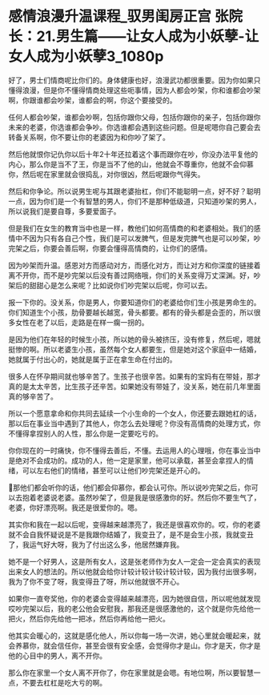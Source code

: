 # 感情浪漫升温课程_驭男闺房正宫 张院长：21.男生篇——让女人成为小妖孽-让女人成为小妖孽3_1080p

好了，男士们情商呢比你们的。身体健康也好，浪漫武功都很重要。因为你如果只懂得浪漫，但是你不懂得情商处理这些呃事情，因为人都会吵架，你和谁都会吵架啊，你跟谁都会吵架，谁都会的啊，你这个要接受的。

任何人都会吵架，谁都会吵啊，包括你跟你父母，包括你跟你的亲子，包括你跟你未来的老婆，你选谁都会争吵。你选谁都会遇到这些问题。但是呢嗯你自己要会去转备关系啊，你不要让你的老婆因为和你吵了架了。

然后他就恨你记仇你以后十年2十年还拉着这个事而跟你在吵，你没办法平复他的内心，那么你是当不了王，你是当不了他的山，他就会不尊重你，他就不会仰慕你，然后呢在家里就会很捣乱，对你很凶，然后呢跟你气得失。

然后和你争论。所以说男生呢与其跟老婆抬杠，你们不能聪明一点，好不好？聪明一点，因为你们是一个有智慧的男人，你们不是那种低级道，只知道吵架的男人，所以说我们是要自尊，多要爱面子。

但是我们在女生的教育当中也是一样，教他们如何高情商的和老婆相处。我们的感情中不因为只有各自己个性，我们是可以发脾气，但是发完脾气也是可以吵架，吵完架之后，你要会善后啊，你要会懂得高情商的，让你们的感情。

因为吵架而升温。感恩对方而感动对方，而感化对方，而让对方和你深度的链接着离不开你，而不是吵完架以后没有善过网络哦，你们的关系变得万丈深渊。好，吵架后的甜甜心是怎么来呢？比如说你们吵完架以后呢，你可以去。

报一下你的。没关系，你是男人，你要知道你们的老婆给你们生小孩是男命生的。你们知道生个小孩，肋骨要越长越宽，骨头都要。都有的骨头都是会歪的，所以很多女性在老了以后，走路是在样一瘸一拐的。

是因为他们在年轻的时候生小孩，所以她的骨头被挤压，没有修复，然后呢，嗯就挺惨的啊。所以老婆生小孩，虽然每个女人都要生，但是她对这个家庭中一结婚，她就属于付出心的，她就是属于正在拿生命在付出的。

很多人在怀孕期间就也够辛苦了。生孩子也很辛苦。如果有的宝妈有在带娃，那才真的是太太辛苦，比生孩子还辛苦。如果她没有带娃了，没关系，她在前几年里面真的够辛苦了。

所以一个愿意拿命和你共同去延续一个小生命的一个女人，你还要去跟她杠的话，那以后在事业当中遇到了其他人，你怎么去处理呢？你没有高情商的处理方式，你不懂得拿捏别人的人性，那么你是一定要吃亏的。

你你现在的一时痛快，你不懂得去善后，不懂。去运用人的心理哦，你在事业当中是绝对不会成功的。成功的人，他一定是家里，他可以承载，甚至会拿捏人的情绪，可以左右他们的情绪，甚至可以让他们吵完架还是开心的。

🎼那他们都会听你的话，他们都会仰慕你，都会认可你。所以说吵完架之后，你可以去抱着老婆说老婆。虽然吵架了，但是我是很感激你的好。然后你不要生气了，老婆，你好漂亮啊。我还是很爱你的。嗯。

其实你和我在一起以后呢，变得越来越漂亮了，我还是很喜欢你的。哎，你的老婆就不会自我怀疑说是不是我跟你结婚了，我变丑了，是不是会生小孩，我就变丑了，我运气好大呀，我为了付出这么多，他居然嫌弃我。

她不是一个好男人，这是所有女人，这是张老师作为女人一定会一定会真实的表现出来女人的想法的。所以他就会给你计较计较计较计较计较，因为我付出很多啊，我为了你不变了呀，我变得丑了呀，所以他就很不开心。

如果你一直夸奖他，你的老婆会变得越来越漂亮，因为她很自信，所以呢他就发现哎吵完架以后，我的老公他会安慰我，那我还是很感激他的，这个就是你先给他一把火，然后你先给他一把冰，然后你再给他一把火。

他其实会暖心的，这就是感化他人，所以你每一场一次讲，她心里就会暖起来，就会养慕你，就会信任你，甚至会很有安全感，会觉得你才是山。你才是天，你才是他的心目中的男人，离不开你。

那么你在家里一个女人离不开你了，你在家里就是会嗯。有地位啊，所以要智慧一点，不要去杠杠是吃大亏的啊。